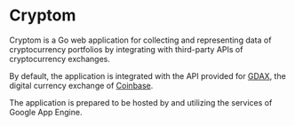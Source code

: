 # Cryptom
Cryptom is a Go web application for collecting and representing data of cryptocurrency portfolios by integrating with third-party APIs of cryptocurrency exchanges.

By default, the application is integrated with the API provided for [GDAX](https://docs.gdax.com/), the digital currency exchange of [Coinbase](https://www.coinbase.com/).

The application is prepared to be hosted by and utilizing the services of Google App Engine.
